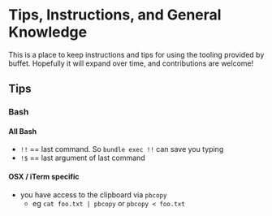 # Tips, Instructions, and General Knowledge
This is a place to keep instructions and tips for using the tooling provided by buffet. Hopefully it will expand over time, and contributions are welcome!

## Tips

### Bash

#### All Bash
- `!!` == last command. So `bundle exec !!` can save you typing
- `!$` == last argument of last command

#### OSX / iTerm specific
- you have access to the clipboard via `pbcopy`
  - eg `cat foo.txt | pbcopy` or `pbcopy < foo.txt`
